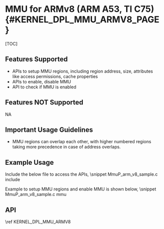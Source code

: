 # MMU for ARMv8 (ARM A53, TI C75) {#KERNEL_DPL_MMU_ARMV8_PAGE}

[TOC]

## Features Supported

- APIs to setup MMU regions, including region address, size, attributes like access permissions, cache properties
- APIs to enable, disable MMU
- API to check if MMU is enabled

## Features NOT Supported

NA

## Important Usage Guidelines

- MMU regions can overlap each other, with higher numbered regions taking more precedence in case of address overlaps.

## Example Usage

Include the below file to access the APIs,
\snippet MmuP_arm_v8_sample.c include

Example to setup MMU regions and enable MMU is shown below,
\snippet MmuP_arm_v8_sample.c mmu

## API

\ref KERNEL_DPL_MMU_ARMV8
